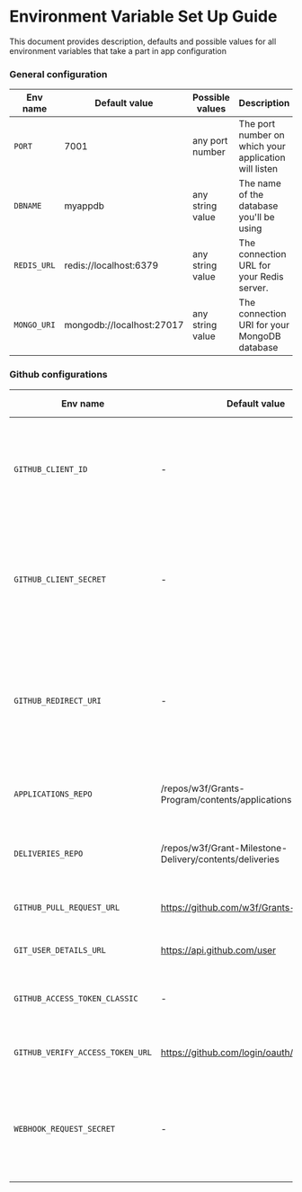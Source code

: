 # Environment Variable Set Up Guide

This document provides description, defaults and possible values for all environment variables that take a part in app configuration

### General configuration
| Env name | Default value | Possible values | Description |
| ---------- | ------ |-------------------------|---------------------------------- |
| `PORT` | 7001 | any port number| The port number on which your application will listen |
| `DBNAME` | myappdb | any string value | The name of the database you'll be using |
| `REDIS_URL` | redis://localhost:6379 | any string value | The connection URL for your Redis server. |
| `MONGO_URI` | mongodb://localhost:27017 | any string value | The connection URI for your MongoDB database |

### Github configurations
| Env name | Default value | Possible values | Description |
| ---------- | ------ |-------------------------|---------------------------------- |
| `GITHUB_CLIENT_ID` | - | provided by github | The client ID for your GitHub OAuth application. To get this, first [register an OAuth App](https://docs.github.com/en/apps/oauth-apps/building-oauth-apps/authenticating-to-the-rest-api-with-an-oauth-app#registering-your-app). |
| `GITHUB_CLIENT_SECRET` | - | provided by github | The client secret for your GitHub OAuth application. Can be found in settings once and OAuth app is registered. |
| `GITHUB_REDIRECT_URI` | - | provided by github | The redirect URI for your GitHub OAuth application. This [Guide](https://docs.github.com/en/apps/oauth-apps/maintaining-oauth-apps/modifying-an-oauth-app) will help you in locating this in your OAuth app settings. |
| `APPLICATIONS_REPO` | /repos/w3f/Grants-Program/contents/applications | link to the application folder of any grants repo | URL to the folder containing application MD files |
| `DELIVERIES_REPO` | /repos/w3f/Grant-Milestone-Delivery/contents/deliveries | link to the deliveries folder of any grants repo | URL to the folder containing delivery MD files |
| `GITHUB_PULL_REQUEST_URL` | https://github.com/w3f/Grants-Program | link to the any grants repo | URL for getting data for Pull Requests |
| `GIT_USER_DETAILS_URL` | https://api.github.com/user | - | URL for getting user details |
| `GITHUB_ACCESS_TOKEN_CLASSIC` | - | any valid github Personal Access Token | Access token for GitHub API |
| `GITHUB_VERIFY_ACCESS_TOKEN_URL` | https://github.com/login/oauth/access_token | - | URL to check the validity of the access token |
| `WEBHOOK_REQUEST_SECRET` | - | any secret phrase you want to pass | The secret phrase for Github webhook authorisation. This [guide](https://docs.github.com/en/webhooks-and-events/webhooks/securing-your-webhooks#setting-your-secret-token) will help you in setting your secret |